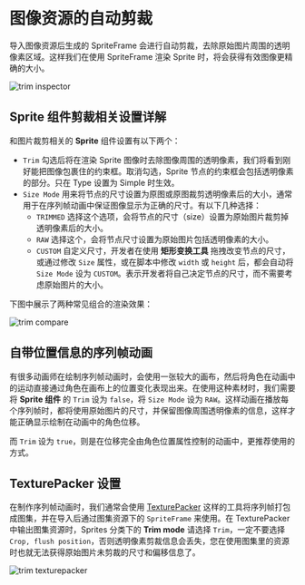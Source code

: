 # 图像资源的自动剪裁

导入图像资源后生成的 SpriteFrame 会进行自动剪裁，去除原始图片周围的透明像素区域。这样我们在使用 SpriteFrame 渲染 Sprite 时，将会获得有效图像更精确的大小。

![trim inspector](trim/trim_inspector.png)

## Sprite 组件剪裁相关设置详解

和图片裁剪相关的 **Sprite** 组件设置有以下两个：

- `Trim` 勾选后将在渲染 Sprite 图像时去除图像周围的透明像素，我们将看到刚好能把图像包裹住的约束框。取消勾选，Sprite 节点的约束框会包括透明像素的部分。只在 Type 设置为 Simple 时生效。
- `Size Mode` 用来将节点的尺寸设置为原图或原图裁剪透明像素后的大小，通常用于在序列帧动画中保证图像显示为正确的尺寸。有以下几种选择：
  - `TRIMMED` 选择这个选项，会将节点的尺寸（size）设置为原始图片裁剪掉透明像素后的大小。
  - `RAW` 选择这个，会将节点尺寸设置为原始图片包括透明像素的大小。
  - `CUSTOM` 自定义尺寸，开发者在使用 **矩形变换工具** 拖拽改变节点的尺寸，或通过修改 `Size` 属性，或在脚本中修改 `width` 或 `height` 后，都会自动将 `Size Mode` 设为 `CUSTOM`。表示开发者将自己决定节点的尺寸，而不需要考虑原始图片的大小。

下图中展示了两种常见组合的渲染效果：

![trim compare](trim/trim-compare.png)

## 自带位置信息的序列帧动画

有很多动画师在绘制序列帧动画时，会使用一张较大的画布，然后将角色在动画中的运动直接通过角色在画布上的位置变化表现出来。在使用这种素材时，我们需要将 **Sprite 组件** 的 `Trim` 设为 `false`，将 `Size Mode` 设为 `RAW`。这样动画在播放每个序列帧时，都将使用原始图片的尺寸，并保留图像周围透明像素的信息，这样才能正确显示绘制在动画中的角色位移。

而 `Trim` 设为 `true`，则是在位移完全由角色位置属性控制的动画中，更推荐使用的方式。

## TexturePacker 设置

在制作序列帧动画时，我们通常会使用 [TexturePacker](https://www.codeandweb.com/texturepacker) 这样的工具将序列帧打包成图集，并在导入后通过图集资源下的 `SpriteFrame` 来使用。在 TexturePacker 中输出图集资源时，Sprites 分类下的 **Trim mode** 请选择 `Trim`，一定不要选择 `Crop, flush position`，否则透明像素剪裁信息会丢失，您在使用图集里的资源时也就无法获得原始图片未剪裁的尺寸和偏移信息了。

![trim texturepacker](trim/trim-texturepacker.png)
